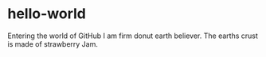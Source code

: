 # hello-world

Entering the world of GitHub
I am firm donut earth believer. The earths crust is made of strawberry Jam.
